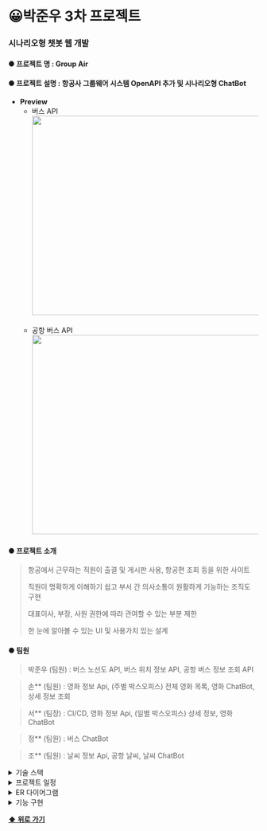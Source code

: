 # 😀박준우 3차 프로젝트

### 시나리오형 챗봇 웹 개발

#### **● 프로젝트 명** : Group Air

#### **● 프로젝트 설명** : 항공사 그룹웨어 시스템 OpenAPI 추가 및 시나리오형 ChatBot

- **Preview**<br>
    - 버스 API
      <br>
      <img src="https://github.com/qkrwnsdn981204/ParkJunwooProjects/assets/154858222/ba022ad0-49ae-46a4-b6eb-07476d82542d" width="800" height="400"/>
      <br>
      <br>
    - 공항 버스 API
      <br>
      <img src="https://github.com/qkrwnsdn981204/ParkJunwooProjects/assets/154858222/ce89e7af-45ce-4b25-bc10-a39e79aacd63" width="800" height="400"/>


#### **● 프로젝트 소개**

> 항공에서 근무하는 직원이 출결 및 게시판 사용, 항공편 조회 등을 위한 사이트
> 
> 직원이 명확하게 이해하기 쉽고 부서 간 의사소통이 원활하게 기능하는 조직도 구현
> 
> 대표이사, 부장, 사원 권한에 따라 관여할 수 있는 부분 제한
> 
> 한 눈에 알아볼 수 있는 UI 및 사용가치 있는 설계

#### **● 팀원**

> 박준우 (팀원) : 버스 노선도 API, 버스 위치 정보 API, 공항 버스 정보 조회 API

> 손** (팀원) : 영화 정보 Api, (주별 박스오피스) 전체 영화 목록, 영화 ChatBot, 상세 정보 조회

> 서** (팀장) : CI/CD, 영화 정보 Api, (일별 박스오피스) 상세 정보, 영화 ChatBot

> 정** (팀원) : 버스 ChatBot

> 조** (팀원) : 날씨 정보 Api, 공항 날씨, 날씨 ChatBot

<details>

<summary> 기술 스택 </summary>

| 카테고리       | 요소                                                                                                                 |
|------------|--------------------------------------------------------------------------------------------------------------------|
| 프로그래밍 언어   | <img src="https://img.shields.io/badge/java-007396?style=for-the-badge&logo=OpenJDK&logoColor=white">              |
| 개발 툴       | <img src="https://img.shields.io/badge/intellijidea-000000?style=for-the-badge&logo=intellijidea&logoColor=white"> |
| 프레임워크      | <img src="https://img.shields.io/badge/springboot-6DB33F?style=for-the-badge&logo=springboot&logoColor=white">     |
| 라이브러리 및 DI | Spring WEB(MVC), Lombok, SpringSecurity5 <br/>, websocket, validation, OAuth2, komoran, queryDsl                   |
| 데이터베이스     | <img src="https://img.shields.io/badge/MySQL-4479A1?style=for-the-badge&logo=MySQL&logoColor=white">               |
| ORM        | Spring Data JPA (JAVA(SQL))  , MyBatis                                                                             |
| 템플릿 엔진     | <img src="https://img.shields.io/badge/Thymeleaf-005F0F?style=for-the-badge&logo=Thymeleaf&logoColor=white">       |
| Frontend   | css, javaScript, html, ajax                                                                                        |
| API        | OpenWeather API, kakao Map API, 공공데이터 포털, 영화진흥위원회, tmdb                                                            |
| 설정         | application.yml, application-oauth2.yml                                                                            |
</details>

<details>

<summary> 프로젝트 일정 </summary>

![img.png](src/main/resources/static/images/Project3/project3plan.png)


</details>

<details>

<summary> ER 다이어그램 </summary>

![img.png](src/main/resources/static/images/Project3/project3ERD.png)

</details>

<details>

<summary> 기능 구현 </summary>

### 버스 노선도 API

| **No** | **기능**   | **설명**                          |
|--------|----------|---------------------------------|
| 1      | 버스 조회    | 버스 번호를 통한 버스 노선 조회, 버스 노선별 색 표시 |
| 2      | 노선 조회    | 정류장과 해당 버스 노선이 kakaoMap 으로 표시   |
| 3      | 정류장 조회   | 지도에 해당 정류장 표시                   |
| 4      | 정류장 상세조회 | 정류장 상세정보 및 로드뷰 표시               |

### 버스 위치 정보 API

| **No** | **기능**     | **설명**             |
|--------|------------|--------------------|
| 1      | 버스 위치 표시   | 해당 노선의 현재 버스 위치 표시 |
| 2      | 버스 도착 전 표시 | 다음 정류장 ID 표시       |

### 공항 버스 정보 조회 API

| **No** | **기능**   | **설명**          |
|--------|----------|-----------------|
| 1      | 지역 별 조회  | 도착지 별로 공항 버스 조회 |
| 2      | 버스 상세 정보 | 해당 버스 노선과 정보 표시 |


</details>

**[⬆ 위로 가기](#박준우-3차-프로젝트)**
